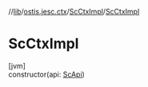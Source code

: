//[lib](../../../index.md)/[ostis.jesc.ctx](../index.md)/[ScCtxImpl](index.md)/[ScCtxImpl](-sc-ctx-impl.md)

# ScCtxImpl

[jvm]\
constructor(api: [ScApi](../../ostis.jesc.api/-sc-api/index.md))
